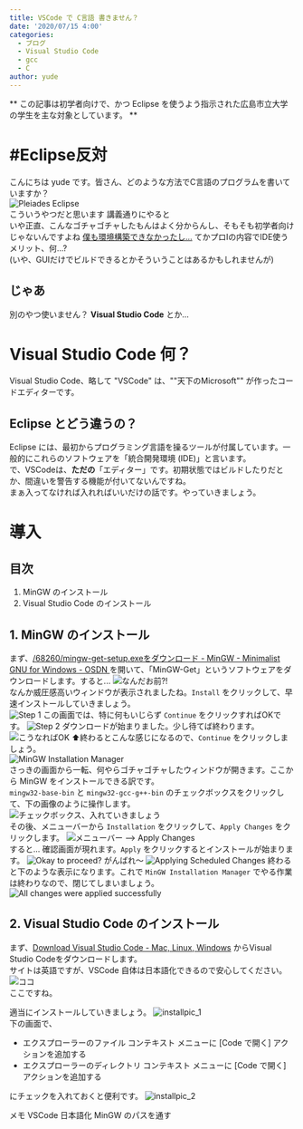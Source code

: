 ```yaml
---
title: VSCode で C言語 書きません？
date: '2020/07/15 4:00'
categories:
  - ブログ
  - Visual Studio Code
  - gcc
  - C
author: yude
---
```

** この記事は初学者向けで、かつ Eclipse を使うよう指示された広島市立大学の学生を主な対象としています。 **  
# #Eclipse反対
こんにちは yude です。皆さん、どのような方法でC言語のプログラムを書いていますか？  
![Pleiades Eclipse](https://i.imgur.com/0tSLtob.png)  
こういうやつだと思います 講義通りにやると  
いや正直、こんなゴチャゴチャしたもんはよく分からんし、そもそも初学者向けじゃないんですよね [僕も環境構築できなかったし...](https://twitter.com/DestroyTeXLive/status/1277834088410275841) てかプロⅠの内容でIDE使うメリット、何...?  
(いや、GUIだけでビルドできるとかそういうことはあるかもしれませんが)
## じゃあ
別のやつ使いません？ **Visual Studio Code** とか...
<!--more-->
# Visual Studio Code 何？
Visual Studio Code、略して "VSCode" は、""天下のMicrosoft"" が作ったコードエディターです。
## Eclipse とどう違うの？
Eclipse には、最初からプログラミング言語を操るツールが付属しています。一般的にこれらのソフトウェアを「統合開発環境 (IDE)」と言います。  
で、VSCodeは、**ただの**「エディター」です。初期状態ではビルドしたりだとか、間違いを警告する機能が付いてないんですね。  
まぁ入ってなければ入れればいいだけの話です。やっていきましょう。  

# 導入
## 目次
1. MinGW のインストール  
2. Visual Studio Code のインストール  

## 1. MinGW のインストール
まず、[/68260/mingw-get-setup.exeをダウンロード - MinGW - Minimalist GNU for Windows - OSDN ](https://ja.osdn.net/projects/mingw/downloads/68260/mingw-get-setup.exe/) を開いて、「MinGW-Get」というソフトウェアをダウンロードします。すると...
![なんだお前?!](https://i.imgur.com/2KmxDSO.png)  
なんか威圧感高いウィンドウが表示されましたね。`Install` をクリックして、早速インストールしていきましょう。  
![Step 1](https://i.imgur.com/aRPPR9K.png)
この画面では、特に何もいじらず `Continue` をクリックすればOKです。
![Step 2](https://i.imgur.com/FjEwUmx.png)
ダウンロードが始まりました。少し待てば終わります。  
![こうなればOK](https://i.imgur.com/v3SQwZD.png)
⬆終わるとこんな感じになるので、`Continue` をクリックしましょう。  
![MinGW Installation Manager](https://i.imgur.com/mFQOrLO.png)  
さっきの画面から一転、何やらゴチャゴチャしたウィンドウが開きます。ここから MinGW をインストールできる訳です。  
`mingw32-base-bin` と `mingw32-gcc-g++-bin` のチェックボックスをクリックして、下の画像のように操作します。  
![チェックボックス、入れていきましょう](https://i.imgur.com/W9UBPBS.png)  
その後、メニューバーから `Installation` をクリックして、`Apply Changes` をクリックします。
![メニューバー --> Apply Changes](https://i.imgur.com/aAkBzp0.png)  
すると... 確認画面が現れます。`Apply` をクリックするとインストールが始まります。
![Okay to proceed?](https://i.imgur.com/mc8ttH6.png)
がんばれ～
![Applying Scheduled Changes](https://i.imgur.com/Uv4FeI0.png)
終わると下のような表示になります。これで `MinGW Installation Manager` でやる作業は終わりなので、閉じてしまいましょう。  
![All changes were applied successfully](https://i.imgur.com/RKUAu6J.png)

## 2. Visual Studio Code のインストール
まず、[Download Visual Studio Code - Mac, Linux, Windows](https://code.visualstudio.com/download) からVisual Studio Codeをダウンロードします。  
サイトは英語ですが、VSCode 自体は日本語化できるので安心してください。
![ココ](https://i.imgur.com/0X0vrxp.png)  
ここですね。  

適当にインストールしていきましょう。
![installpic_1](https://i.imgur.com/nXtyTRf.png)  
下の画面で、  
* エクスプローラーのファイル コンテキスト メニューに [Code で開く] アクションを追加する
* エクスプローラーのディレクトリ コンテキスト メニューに [Code で開く] アクションを追加する  

にチェックを入れておくと便利です。
![installpic_2](https://i.imgur.com/Z47mIJE.png)  


メモ
VSCode 日本語化
MinGW のパスを通す
